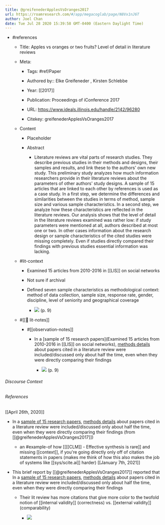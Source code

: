 ```yaml
---
title: @greifenederApplesVsOranges2017
url: https://roamresearch.com/#/app/megacoglab/page/N8Vx1nJ6T
author: Joel Chan
date: Tue Jul 28 2020 15:39:58 GMT-0400 (Eastern Daylight Time)
---
```


- #references

    - Title: Apples vs oranges or two fruits? Level of detail in literature reviews

    - Meta:

        - Tags: #ref/Paper

        - Authored by::  Elke Greifeneder ,  Kirsten Schlebbe

        - Year: [[2017]]

        - Publication: Proceedings of iConference 2017

        - URL: https://www.ideals.illinois.edu/handle/2142/96280

        - Citekey: greifenederApplesVsOranges2017

    - Content

        - Placeholder

        - Abstract

            - Literature reviews are vital parts of research studies. They describe previous studies in their methods and designs, their samples and results, and link these to the authors' own new study. This preliminary study analyzes how much information researchers provide in their literature reviews about the parameters of other authors' study designs. A sample of 15 articles that are linked to each other by references is used as a case study. In a first step, we determine the differences and similarities between the studies in terms of method, sample size and various sample characteristics. In a second step, we analyze how these characteristics are reflected in the literature reviews. Our analysis shows that the level of detail in the literature reviews examined was rather low: if study parameters were mentioned at all, authors described at most one or two. In other cases information about the research design or sample characteristics of the cited studies were missing completely. Even if studies directly compared their findings with previous studies essential information was lacking.

    - #lit-context

        - Examined 15 articles from 2010-2016 in [[LIS]] on social networks

        - Not sure if archival

        - Defined seven sample characteristics as methodological context: method of data collection, sample size, response rate, gender, discipline, level of seniority and geographical coverage

            - ![](https://firebasestorage.googleapis.com/v0/b/firescript-577a2.appspot.com/o/imgs%2Fapp%2Fmegacoglab%2FNniyK21Ob-.png?alt=media&token=0473acee-5cf6-40d0-84a3-8053b83cbfd0) (p. 9)

    - #[[📝 lit-notes]]

        - #[[observation-notes]]

            - In a [sample of 15 research papers](Examined 15 articles from 2010-2016 in [[LIS]] on social networks), [methods details](((6F_i67WIF))) about papers cited in a literature review were included/discussed only about half the time, even when they were directly comparing their findings

                - ![](https://firebasestorage.googleapis.com/v0/b/firescript-577a2.appspot.com/o/imgs%2Fapp%2Fmegacoglab%2FNniyK21Ob-.png?alt=media&token=0473acee-5cf6-40d0-84a3-8053b83cbfd0) (p. 9)

###### Discourse Context



###### References

[[April 26th, 2020]]

- In a [sample of 15 research papers](((A7EM9MCGm))), [methods details](((6F_i67WIF))) about papers cited in a literature review were included/discussed only about half the time, even when they were directly comparing their findings (from [[@greifenederApplesVsOranges2017]])

    - an #example-of how [[[[CLM]] - Effective synthesis is rare]] and missing [[context]], if you're going directly only off of citation statements in papers (makes me think of how this also makes the job of systems like [[sys/scite.ai]] harder)
[[January 7th, 2021]]

- This brief report by [[@greifenederApplesVsOranges2017]] reported that In a [sample of 15 research papers](((A7EM9MCGm))), [methods details](((6F_i67WIF))) about papers cited in a literature review were included/discussed only about half the time, even when they were directly comparing their findings

    - Their lit review has more citations that give more color to the twofold notion of [[internal validity]] (correctness) vs. [[external validity]] (comparability)

        - ![](https://firebasestorage.googleapis.com/v0/b/firescript-577a2.appspot.com/o/imgs%2Fapp%2Fmegacoglab%2FCvMAkWxLmB.png?alt=media&token=97428aa3-172d-405c-b112-d8d831bedc1e)
